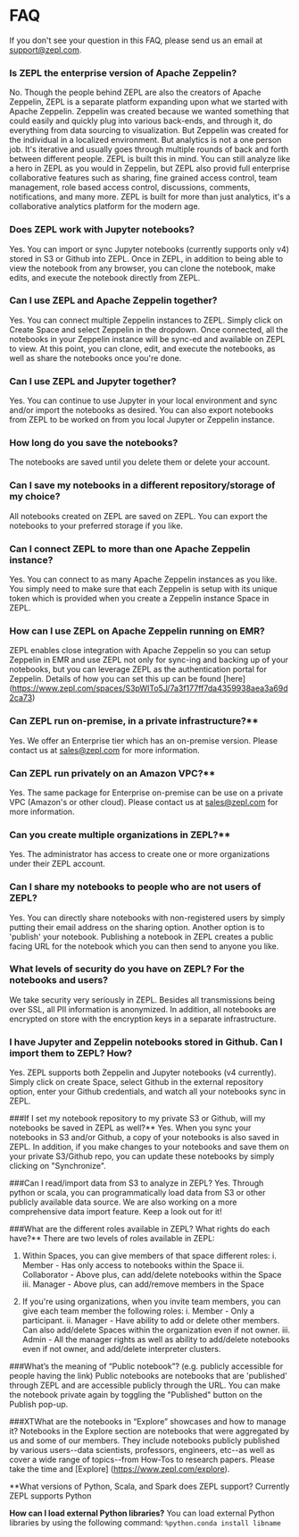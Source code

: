 # FAQ

If you don't see your question in this FAQ, please send us an email at <support@zepl.com>.

### Is ZEPL the enterprise version of Apache Zeppelin?
No. Though the people behind ZEPL are also the creators of Apache Zeppelin, ZEPL is a separate platform expanding upon what we started with Apache Zeppelin. Zeppelin was created because we wanted something that could easily and quickly plug into various back-ends, and through it, do everything from data sourcing to visualization. But Zeppelin was created for the individual in a localized environment. But analytics is not a one person job. It's iterative and usually goes through multiple rounds of back and forth between different people. ZEPL is built this in mind. You can still analyze like a hero in ZEPL as you would in Zeppelin, but ZEPL also provid full enterprise collaborative features such as sharing, fine grained access control, team management, role based access control, discussions, comments, notifications, and many more. ZEPL is built for more than just analytics, it's a collaborative analytics platform for the modern age.

### Does ZEPL work with Jupyter notebooks?
Yes. You can import or sync Jupyter notebooks (currently supports only v4) stored in S3 or Github into ZEPL. Once in ZEPL, in addition to being able to view the notebook from any browser, you can clone the notebook, make edits, and execute the notebook directly from ZEPL.

### Can I use ZEPL and Apache Zeppelin together?
Yes. You can connect multiple Zeppelin instances to ZEPL. Simply click on Create Space and select Zeppelin in the dropdown. Once connected, all the notebooks in your Zeppelin instance will be sync-ed and available on ZEPL to view. At this point, you can clone, edit, and execute the notebooks, as well as share the notebooks once you're done.

### Can I use ZEPL and Jupyter together?
Yes. You can continue to use Jupyter in your local environment and sync and/or import the notebooks as desired. You can also export notebooks from ZEPL to be worked on from you local Jupyter or Zeppelin instance.

### How long do you save the notebooks?
The notebooks are saved until you delete them or delete your account.

### Can I save my notebooks in a different repository/storage of my choice?
All notebooks created on ZEPL are saved on ZEPL. You can export the notebooks to your preferred storage if you like.

### Can I connect ZEPL to more than one Apache Zeppelin instance?
Yes. You can connect to as many Apache Zeppelin instances as you like. You simply need to make sure that each Zeppelin is setup with its unique token which is provided when you create a Zeppelin instance Space in ZEPL.

### How can I use ZEPL on Apache Zeppelin running on EMR?
ZEPL enables close integration with Apache Zeppelin so you can setup Zeppelin in EMR and use ZEPL not only for sync-ing and backing up of your notebooks, but you can leverage ZEPL as the authentication portal for Zeppelin. Details of how you can set this up can be found [here] (https://www.zepl.com/spaces/S3pWITo5J/7a3f177ff7da4359938aea3a69d2ca73)

### Can ZEPL run on-premise, in a private infrastructure?**
Yes. We offer an Enterprise tier which has an on-premise version. Please contact us at sales@zepl.com for more information.

### Can ZEPL run privately on an Amazon VPC?**
Yes. The same package for Enterprise on-premise can be use on a private VPC (Amazon's or other cloud). Please contact us at sales@zepl.com for more information.

### Can you create multiple organizations in ZEPL?**
Yes. The administrator has access to create one or more organizations under their ZEPL account.

### Can I share my notebooks to people who are not users of ZEPL?
Yes. You can directly share notebooks with non-registered users by simply putting their email address on the sharing option. Another option is to 'publish' your notebook. Publishing a notebook in ZEPL creates a public facing URL for the notebook which you can then send to anyone you like. 

### What levels of security do you have on ZEPL? For the notebooks and users?
We take security very seriously in ZEPL. Besides all transmissions being over SSL, all PII information is anonymized. In addition, all notebooks are encrypted on store with the encryption keys in a separate infrastructure.

### I have Jupyter and Zeppelin notebooks stored in Github. Can I import them to ZEPL? How?
Yes. ZEPL supports both Zeppelin and Jupyter notebooks (v4 currently). Simply click on create Space, select Github in the external repository option, enter your Github credentials, and watch all your notebooks sync in ZEPL. 

###If I set my notebook repository to my private S3 or Github, will my notebooks be saved in ZEPL as well?**
Yes. When you sync your notebooks in S3 and/or Github, a copy of your notebooks is also saved in ZEPL. In addition, if you make changes to your notebooks and save them on your private S3/Github repo, you can update these notebooks by simply clicking on "Synchronize".

###Can I read/import data from S3 to analyze in ZEPL?
Yes. Through python or scala, you can programmatically load data from S3 or other publicly available data source. We are also working on a more comprehensive data import feature. Keep a look out for it!

###What are the different roles available in ZEPL? What rights do each have?**
There are two levels of roles available in ZEPL:
1. Within Spaces, you can give members of that space different roles:
    i. Member - Has only access to notebooks within the Space
    ii. Collaborator - Above plus, can add/delete notebooks within the Space
    iii. Manager - Above plus, can add/remove members in the Space

2. If you're using organizations, when you invite team members, you can give each team member the following roles:
    i. Member - Only a participant.
    ii. Manager - Have ability to add or delete other members. Can also add/delete Spaces within the organization even if not owner. 
    iii. Admin - All the manager rights as well as ability to add/delete notebooks even if not owner, and add/delete interpreter clusters.

###What’s the meaning of “Public notebook”? (e.g. publicly accessible for people having the link)
Public notebooks are notebooks that are 'published' through ZEPL and are accessible publicly through the URL. You can make the notebook private again by toggling the "Published" button on the Publish pop-up.

###XTWhat are the notebooks in “Explore” showcases and how to manage it?
Notebooks in the Explore section are notebooks that were aggregated by us and some of our members. They include notebooks publicly published by various users--data scientists, professors, engineers, etc--as well as cover a wide range of topics--from How-Tos to research papers. Please take the time and [Explore] (https://www.zepl.com/explore).

**What versions of Python, Scala, and Spark does ZEPL support?
Currently ZEPL supports Python 

**How can I load external Python libraries?**
You can load external Python libraries by using the following command: ``%python.conda install libname``